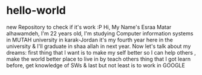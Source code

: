 # hello-world
new Repository to check if it's work :P 
Hi, My Name's Esraa Matar alhawamdeh, I'm 22 years old, I'm studying Computer information systems in MUTAH university in karak-Jordan
it's my fourth year here in the university & I'll graduate in shaa allah in next year.
Now let's talk about my dreams: first thing that I want is to make my self better so I can help others , make the world better place to live in by teach others thing that I got learn before, get knowledge of SWs  & last but not least is to work in GOOGLE 

